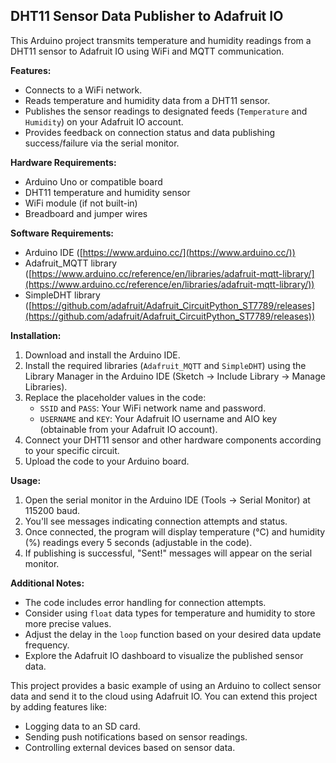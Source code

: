 ## DHT11 Sensor Data Publisher to Adafruit IO

This Arduino project transmits temperature and humidity readings from a DHT11 sensor to Adafruit IO using WiFi and MQTT communication.

**Features:**

- Connects to a WiFi network.
- Reads temperature and humidity data from a DHT11 sensor.
- Publishes the sensor readings to designated feeds (`Temperature` and `Humidity`) on your Adafruit IO account.
- Provides feedback on connection status and data publishing success/failure via the serial monitor.

**Hardware Requirements:**

- Arduino Uno or compatible board
- DHT11 temperature and humidity sensor
- WiFi module (if not built-in)
- Breadboard and jumper wires

**Software Requirements:**

- Arduino IDE ([https://www.arduino.cc/](https://www.arduino.cc/))
- Adafruit_MQTT library ([https://www.arduino.cc/reference/en/libraries/adafruit-mqtt-library/](https://www.arduino.cc/reference/en/libraries/adafruit-mqtt-library/))
- SimpleDHT library ([https://github.com/adafruit/Adafruit_CircuitPython_ST7789/releases](https://github.com/adafruit/Adafruit_CircuitPython_ST7789/releases))

**Installation:**

1. Download and install the Arduino IDE.
2. Install the required libraries (`Adafruit_MQTT` and `SimpleDHT`) using the Library Manager in the Arduino IDE (Sketch -> Include Library -> Manage Libraries).
3. Replace the placeholder values in the code:
   - `SSID` and `PASS`: Your WiFi network name and password.
   - `USERNAME` and `KEY`: Your Adafruit IO username and AIO key (obtainable from your Adafruit IO account).
4. Connect your DHT11 sensor and other hardware components according to your specific circuit.
5. Upload the code to your Arduino board.

**Usage:**

1. Open the serial monitor in the Arduino IDE (Tools -> Serial Monitor) at 115200 baud.
2. You'll see messages indicating connection attempts and status.
3. Once connected, the program will display temperature (°C) and humidity (%) readings every 5 seconds (adjustable in the code).
4. If publishing is successful, "Sent!" messages will appear on the serial monitor.

**Additional Notes:**

- The code includes error handling for connection attempts. 
- Consider using `float` data types for temperature and humidity to store more precise values.
- Adjust the delay in the `loop` function based on your desired data update frequency.
- Explore the Adafruit IO dashboard to visualize the published sensor data.

This project provides a basic example of using an Arduino to collect sensor data and send it to the cloud using Adafruit IO. You can extend this project by adding features like:

- Logging data to an SD card.
- Sending push notifications based on sensor readings.
- Controlling external devices based on sensor data.
